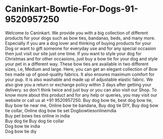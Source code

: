 # Caninkart-Bowtie-For-Dogs-91-9520957250
Welcome to Caninkart. We provide you with a big collection of different products for your dogs such as bow ties, bandanas, beds, and many more. Especially if you are a dog lover and thinking of buying products for your Dog or want to gift someone for everyday use and for any special occasion then just visit our site just one time. If you want to style your dog for Christmas and for other occasions, just buy a bow tie for your dog and style your pet in a different way. These bow ties are available in two different sizes, i.e, Medium and large. Here, you can get an elegant collection of Bow ties made up of good-quality fabrics. It also ensures maximum comfort for your pup. It is also washable and made up of adjustable elastic fabric. We also give you a return or exchange policy within 3 days after getting your delivery. so don't think twice and just buy or you can also visit our Shop. To know more about this product and for any help or queries, you may visit our website or call us at +91 9520957250.
Buy dog bow tie, best dog bow tie, Buy bow tie near me, Online bow tie bandana, Buy dog tie DIY, Buy dog bow tie collar, Online dog bow tie set
	Dogbowtiesonlineindia	
	Buy pet bows  ties online in india	
	Buy dog tie	
	Buy dog tie collar	
	Dog bow tie india	
	Dog bow tie diy	
